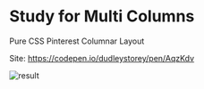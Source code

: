 # Study for Multi Columns
Pure CSS Pinterest Columnar Layout

Site: https://codepen.io/dudleystorey/pen/AqzKdv

![result](https://github.com/SeongjaeHong/FrontEndStudy/assets/16648234/bf77fdb3-401b-40eb-86c6-b65e91cb9ffb)
